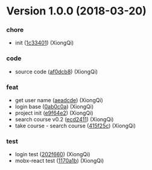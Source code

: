 # Version 1.0.0 (2018-03-20)


### chore

* init ([1c33401](https://github.com/Xiongqi-XQ/Draven-System/commit/1c33401)) (XiongQi)

### code

* source code ([af0dcb8](https://github.com/Xiongqi-XQ/Draven-System/commit/af0dcb8)) (XiongQi)

### feat

* get user name ([aeadcde](https://github.com/Xiongqi-XQ/Draven-System/commit/aeadcde)) (XiongQi)
* login base ([0ab0c0a](https://github.com/Xiongqi-XQ/Draven-System/commit/0ab0c0a)) (XiongQi)
* project init ([e9f64e2](https://github.com/Xiongqi-XQ/Draven-System/commit/e9f64e2)) (XiongQi)
* search course v0.2 ([ecd2411](https://github.com/Xiongqi-XQ/Draven-System/commit/ecd2411)) (XiongQi)
* take course - search course ([415f25c](https://github.com/Xiongqi-XQ/Draven-System/commit/415f25c)) (XiongQi)

### test

* login test ([202f660](https://github.com/Xiongqi-XQ/Draven-System/commit/202f660)) (XiongQi)
* mobx-react test ([1170a1b](https://github.com/Xiongqi-XQ/Draven-System/commit/1170a1b)) (XiongQi)



